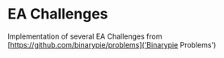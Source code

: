 # EA Challenges

Implementation of several EA Challenges from [https://github.com/binarypie/problems]('Binarypie Problems')
